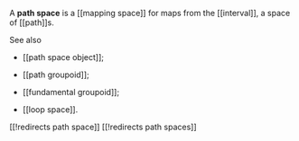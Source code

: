 
A **path space** is a [[mapping space]] for maps from the [[interval]], a space of [[path]]s.

See also 

* [[path space object]];

* [[path groupoid]];

* [[fundamental groupoid]];

* [[loop space]].


[[!redirects path space]]
[[!redirects path spaces]]
